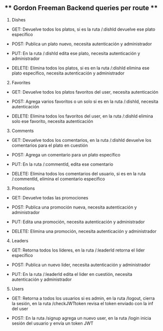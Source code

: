 ## ** Gordon Freeman Backend queries per route **

1. Dishes

  - GET: Devuelve todos los platos, si es la ruta /:dishId devuelve ese plato específico

  - POST: Publica un plato nuevo, necesita autenticación y administrador

  - PUT: En la ruta /:dishId edita ese plato, necesita autenticación y administrador

  - DELETE: Elimina todos los platos, si es en la ruta /:dishId elimina ese plato específico, necesita autenticación y administrador

2. Favorites

  - GET: Devuelve todos los platos favoritos del user, necesita autenticación

  - POST: Agrega varios favoritos o un solo si es en la ruta /:dishId, necesita autenticación

  - DELETE: Elimina todos los favoritos del user, en la ruta /:dishId elimina solo ese favorito, necesita autenticación

3. Comments

  - GET: Devuelve todos los comentarios, en la ruta /:dishId devuelve los comentarios para el plato en cuestión 

  - POST: Agrega un comentario para un plato específico

  - PUT: En la ruta /:commentId, edita ese comentario

  - DELETE: Elimina todos los comentarios del usuario, si es en la ruta /:commentId, elimina el comentario específico

3. Promotions

  - GET: Devuelve todas las promociones

  - POST: Publica una promoción nueva, necesita autenticación y administrador

  - PUT: Edita una promoción, necesita autenticación y administrador

  - DELETE: Elimina una promoción, necesita autenticación y administrador

4. Leaders

  - GET: Retorna todos los líderes, en la ruta /:leaderId retorna el lider específico

  - POST: Publica un nuevo lider, necesita autenticación y administrador

  - PUT: En la ruta /:leaderId edita el lider en cuestión, necesita autenticación y administrador

5. Users

  - GET: Retorna a todos los usuarios si es admin, en la ruta /logout, cierra la sesión, en la ruta /checkJWTtoken revisa el token enviado con la inf del user

  - POST: En la ruta /signup agrega un nuevo user, en la ruta /login inicia sesión del usuario y envía un token JWT
